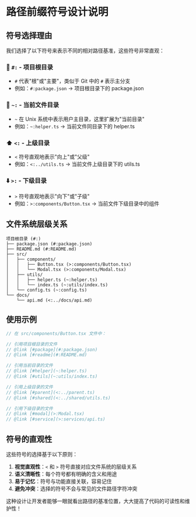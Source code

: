 # 路径前缀符号设计说明

## 符号选择理由

我们选择了以下符号来表示不同的相对路径基准，这些符号非常直观：

### 📁 `#:` - 项目根目录
- `#` 代表"根"或"主要"，类似于 Git 中的 `#` 表示主分支
- 例如：`#:package.json` → 项目根目录下的 package.json

### 📂 `~:` - 当前文件目录
- `~` 在 Unix 系统中表示用户主目录，这里扩展为"当前目录"
- 例如：`~:helper.ts` → 当前文件同目录下的 helper.ts

### ⬆️ `<:` - 上级目录
- `<` 符号直观地表示"向上"或"父级"
- 例如：`<:../utils.ts` → 当前文件上级目录下的 utils.ts

### ⬇️ `>:` - 下级目录
- `>` 符号直观地表示"向下"或"子级"
- 例如：`>:components/Button.tsx` → 当前文件下级目录中的组件

## 文件系统层级关系

```
项目根目录 (#:)
├── package.json (#:package.json)
├── README.md (#:README.md)
├── src/
│   ├── components/
│   │   ├── Button.tsx (>:components/Button.tsx)
│   │   └── Modal.tsx (>:components/Modal.tsx)
│   ├── utils/
│   │   ├── helper.ts (~:helper.ts)
│   │   └── index.ts (~:utils/index.ts)
│   └── config.ts (~:config.ts)
└── docs/
    └── api.md (<:../docs/api.md)
```

## 使用示例

```typescript
// 在 src/components/Button.tsx 文件中：

// 引用项目根目录的文件
// @link [#package](#:package.json)
// @link [#readme](#:README.md)

// 引用当前目录的文件
// @link [#helper](~:helper.ts)
// @link [#utils](~:utils/index.ts)

// 引用上级目录的文件
// @link [#parent](<:../parent.ts)
// @link [#shared](<:../shared/utils.ts)

// 引用下级目录的文件
// @link [#modal](>:Modal.tsx)
// @link [#service](>:services/api.ts)
```

## 符号的直观性

这些符号的选择基于以下原则：

1. **视觉直观性**：`<` 和 `>` 符号直接对应文件系统的层级关系
2. **语义清晰性**：每个符号都有明确的含义和用途
3. **易于记忆**：符号与功能直接关联，容易记住
4. **避免冲突**：选择的符号不会与常见的文件路径字符冲突

这种设计让开发者能够一眼就看出路径的基准位置，大大提高了代码的可读性和维护性！
